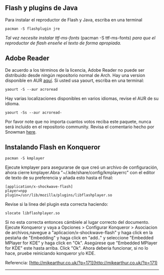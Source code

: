 ## Flash y plugins de Java

Para instalar el reproductor de Flash y Java, escriba en una terminal

```
pacman -S flashplugin jre

```

_Tal vez necesite instalar ttf-ms-fonts_ (pacman -S ttf-ms-fonts) _para que el reproductor de flash enseñe el texto de forma apropiada._

## Adobe Reader

De acuerdo a los términos de la licencia, Adobe Reader no puede ser distribuido desde ningún repositorio normal de Arch. Hay una version disponible en AUR [aquí](https://aur.archlinux.org/packages.php?ID=16980). Si usted usa yaourt, escriba en una terminal:

```
yaourt -S --aur acroread

```

Hay varias localizaciones disponibles en varios idiomas, revise el AUR de su idioma.

```
yaourt -Ss --aur acroread-

```

Por favor note que no importa cuantos votos reciba este paquete, nunca será incluido en el repositorio community. Revisa el comentario hecho por Snowman [here](https://aur.archlinux.org/packages.php?ID=16980).

## Instalando Flash en Konqueror

```
pacman -S kmplayer

```

Ejecute kmplayer para asegurarse de que creó un archivo de configuración, ahora cierre kmplayer.Abra "~/.kde/share/config/kmplayerrc" con el editor de texto de su preferencia y añada esto hasta el final:

```
[application/x-shockwave-flash]
player=npp
plugin=/usr/lib/mozilla/plugins/libflashplayer.so

```

Revise si la linea del plugin esta correcta haciendo:

```
slocate libflashplayer.so

```

Si no esta correcta entonces cámbiele al lugar correcto del documento. Ejecute Konqueror y vaya a Opciones > Configurar Konqueror > Asociacion de archivos,navegue a "aplicacion/x-shockwave-flash" y haga click en la pestaña de "Embedding" y haga click en "add.." y seleccione "Embedded MPlayer for KDE" y haga click en "Ok". Asegúrese que "Embedded MPlayer for KDE" este hasta arriba. Click "Ok". Ahora deberia funcionar, si no lo hace, pruebe reiniciando konqueror y/o KDE.

Referencia: [http://mikearthur.co.uk/?p=171](http://mikearthur.co.uk/?p=171)

* * *
